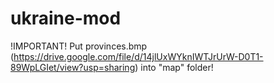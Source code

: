 # ukraine-mod
!IMPORTANT!
Put provinces.bmp (https://drive.google.com/file/d/14jlUxWYknIWTJrUrW-D0T1-89WpLGIet/view?usp=sharing) into "map" folder!
